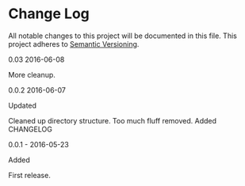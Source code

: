 # Change Log

All notable changes to this project will be documented in this file. This project adheres to [Semantic Versioning]().

0.03    2016-06-08

More cleanup.

0.0.2   2016-06-07

Updated

Cleaned up directory structure. Too much fluff removed. Added CHANGELOG

0.0.1 - 2016-05-23

Added

First release. 
